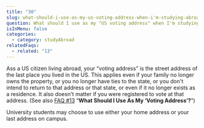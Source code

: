 ```yaml
---
title: "30"
slug: what-should-i-use-as-my-us-voting-address-when-i'm-studying-abroad
question: What should I use as my "US voting address" when I'm studying abroad?
isInMenu: false
categories:
  - category: studyAbroad
relatedFaqs:
  - related: "13"
---
```

Ass a US citizen living abroad, your “voting address” is the street address of the last place you lived in the US. This applies even if your family no longer owns the property, or you no longer have ties to the state, or you don't intend to return to that address or that state, or even if it no longer exists as a residence. It also doesn't matter if you were registered to vote at that address. (See also [FAQ #13](/faqs/13) “**What Should I Use As My ‘Voting Address’?**”) 

University students may choose to use either your home address or your last address on campus.
